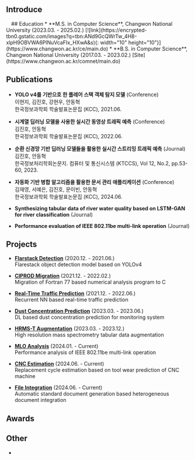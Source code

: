 ## Introduce
<img src="https://encrypted-tbn0.gstatic.com/images?q=tbn:ANd9GcQWrTw_4H8-xlpH9OBVWA6PlNuVcaFIx_HXwA&s" width="10" height="10" />
## Education
* **M.S. in Computer Science**, Changwon National University (2023.03. - 2025.02.)
[![link](https://encrypted-tbn0.gstatic.com/images?q=tbn:ANd9GcQWrTw_4H8-xlpH9OBVWA6PlNuVcaFIx_HXwA&s){: width="10" height="10"}](https://www.changwon.ac.kr/ce/main.do)
* **B.S. in Computer Science**, Changwon National University (2017.03. - 2023.02.)
  [Site](https://www.changwon.ac.kr/comnet/main.do)

## Publications
* **YOLO v4를 기반으호 한 플레어 스택 객체 탐지 모델** (Conference)  
  이현지, 김진호, 강현우, 안동혁  
  한국정보과학회 학술발표논문집 (KCC), 2021.06.  

* **시계열 딥러닝 모델을 사용한 실시간 동영상 트래픽 예측** (Conference)  
  김진호, 안동혁  
  한국정보과학회 학술발표논문집 (KCC), 2022.06.  

* **순환 신경망 기반 딥러닝 모델들을 활용한 실시간 스트리밍 트래픽 예측** (Journal)  
  김진호, 안동혁  
  한국정보처리학회논문지. 컴퓨터 및 통신시스템 (KTCCS), Vol 12, No.2, pp.53-60, 2023.  

* **자동화 기반 병합 알고리즘을 활용한 문서 관리 애플리케이션** (Conference)  
  김재영, 서예은, 김진호, 문이빈, 안동혁  
  한국정보과학회 학술발표논문집 (KCC), 2024.06.  

* **Synthesizing tabular data of river water quality based on LSTM-GAN for river classification** (Journal)  

* **Performance evaluation of IEEE 802.11be multi-link operation** (Journal)  



## Projects

* [**Flarstack Detection**](https://github.com/violet0929/CIPROD) (2020.12. - 2021.06.)  
  Flarestack object detection model based on YOLOv4  
  
* [**CIPROD Migration**](https://github.com/violet0929/CIPROD) (2021.12. - 2022.02.)  
  Migration of Fortran 77 based numerical analysis program to C  

* [**Real-Time Traffic Prediction**](https://github.com/violet0929/Traffic_prediction) (2021.12. - 2022.06.)  
  Recurrent NN based real-time traffic prediction  

* [**Dust Concentration Prediction**](https://github.com/violet0929/Dust_concentration) (2023.03. - 2023.06.)  
  DL based dust concentration prediction for monitoring system   

* [**HRMS-T Augmentation**](https://github.com/violet0929/CIPROD) (2023.03. - 2023.12.)  
  High resolution mass spectrometry tabular data augmentation  

* [**MLO Analysis**](https://github.com/violet0929/CIPROD) (2024.01. - Current)  
  Performance analysis of IEEE 802.11be multi-link operation  

* [**CNC Estimation**](https://github.com/violet0929/CIPROD) (2024.06. - Current)  
  Replacement cycle estimation based on tool wear prediction of CNC machine  
  
* [**File Integration**](https://github.com/violet0929/Document_integration) (2024.06. - Current)   
  Automatic standard document generation based heterogeneous document integration

## Awards


## Other
* 
